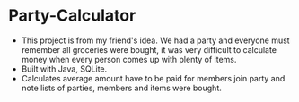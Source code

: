 # Party-Calculator
- This project is from my friend's idea. We had a party and everyone must remember all groceries were bought, it was very difficult to calculate money when every person comes up with plenty of items.
- Built with Java, SQLite.
- Calculates average amount have to be paid for members join party and note lists of parties, members and items were bought.
